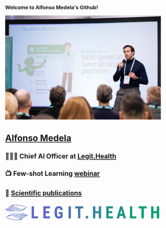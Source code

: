 ### Welcome to Alfonso Medela's Github!

<!--
**alfonmedela/alfonmedela** is a ✨ _special_ ✨ repository because its `README.md` (this file) appears on your GitHub profile.

Here are some ideas to get you started:

- 🔭 I’m currently working on ...
- 🌱 I’m currently learning ...
- 👯 I’m looking to collaborate on ...
- 🤔 I’m looking for help with ...
- 💬 Ask me about ...
- 📫 How to reach me: ...
- 😄 Pronouns: ...
- ⚡ Fun fact: ...
-->

![img](GiantHealthFestival.jpeg)

# [Alfonso Medela](https://alfonsomedela.com/)
## 👨🏽‍💻 Chief AI Officer at [Legit.Health](https://legit.health/)
## 📺 Few-shot Learning [webinar](https://www.youtube.com/watch?v=WsUU6BNanfY&list=PLZl2Y4CljnAwnXV4iXbRmMiBBUZn72e6N&index=3)
## 📄 [Scientific publications](https://scholar.google.com/citations?user=3zx75AUAAAAJ&hl=en)

<img src="LegitHealth-logo.png" width="500" height="70" />
